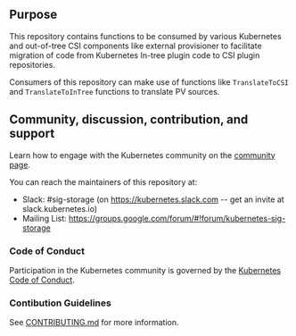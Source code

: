 ## Purpose

This repository contains functions to be consumed by various Kubernetes and 
out-of-tree CSI components like external provisioner to facilitate migration of 
code from Kubernetes In-tree plugin code to CSI plugin repositories.

Consumers of this repository can make use of functions like `TranslateToCSI` and 
`TranslateToInTree` functions to translate PV sources.

## Community, discussion, contribution, and support

Learn how to engage with the Kubernetes community on the [community
page](https://kubernetes.io/community/).

You can reach the maintainers of this repository at:

- Slack: #sig-storage (on https://kubernetes.slack.com -- get an
  invite at slack.kubernetes.io)
- Mailing List:
  https://groups.google.com/forum/#!forum/kubernetes-sig-storage

### Code of Conduct

Participation in the Kubernetes community is governed by the [Kubernetes
Code of Conduct](code-of-conduct.md).

### Contibution Guidelines

See [CONTRIBUTING.md](CONTRIBUTING.md) for more information.
